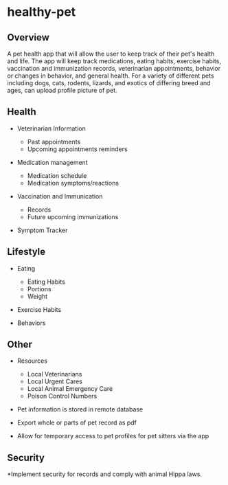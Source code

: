 # healthy-pet

## Overview
A pet health app that will allow the user to keep track of their pet's health and life. The app will keep track medications, eating habits, exercise habits, vaccination and immunization records, veterinarian appointments, behavior or changes in behavior, and general health. For a variety of different pets including dogs, cats, rodents, lizards, and exotics of differing breed and ages, can upload profile picture of pet.

## Health

* Veterinarian Information
  * Past appointments
  * Upcoming appointments reminders

* Medication management
  * Medication schedule
  * Medication symptoms/reactions

* Vaccination and Immunication
  * Records
  * Future upcoming immunizations

* Symptom Tracker

## Lifestyle

* Eating
  * Eating Habits
  * Portions
  * Weight

* Exercise Habits

* Behaviors

## Other
* Resources
  * Local Veterinarians
  * Local Urgent Cares
  * Local Animal Emergency Care
  * Poison Control Numbers

* Pet information is stored in remote database
* Export whole or parts of pet record as pdf
* Allow for temporary access to pet profiles for pet sitters via the app

## Security
*Implement security for records and comply with animal Hippa laws. 
